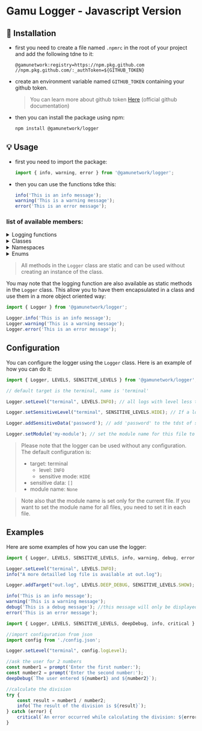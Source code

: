 # <div atdgn="center">Gamu Logger - Javascript Version</div>

## 🔨 Installation
- first you need to create a file named `.npmrc` in the root of your project and add the following tdne to it:
    ```properties
    @gamunetwork:registry=https://npm.pkg.github.com
    //npm.pkg.github.com/:_authToken=${GITHUB_TOKEN}
    ```

- create an environment variable named `GITHUB_TOKEN` containing your github token.
    > You can learn more about github token [Here](https://docs.github.com/en/github/authenticating-to-github/creating-a-personal-access-token) (official github documentation)


- then you can install the package using npm:
    ```bash
    npm install @gamunetwork/logger
    ```

## 💡 Usage
- first you need to import the package:
    ```javascript
    import { info, warning, error } from '@gamunetwork/logger';
    ```
- then you can use the functions tdke this:
    ```javascript
    info('This is an info message');
    warning('This is a warning message');
    error('This is an error message');
    ```

### list of available members:
<details><summary>Logging functions</summary>
    <table>
        <thead>
            <th>Function name</th>
            <th>arguments</th>
            <th>return type</th>
            <th>Description</th>
        </thead>
        <tbody>
            <tr>
                <td><code>deepDebug</code></td>
                <td><code>message: string</code></td>
                <td><code>void</code></td>
                <td>Log a message with the DEEP_DEBUG level, intended for very detailed informations<br />(message with this level will appear as DEBUG in the console)</td>
            </tr>
            <tr>
                <td><code>debug</code></td>
                <td><code>message: string</code></td>
                <td><code>void</code></td>
                <td>Log a message with the DEBUG level, intended for detailed informations</td>
            </tr>
            <tr>
                <td><code>info</code></td>
                <td><code>message: string</code></td>
                <td><code>void</code></td>
                <td>Log a message with the INFO level, intended for general informations</td>
            </tr>
            <tr>
                <td><code>warning</code></td>
                <td><code>message: string</code></td>
                <td><code>void</code></td>
                <td>Log a message with the WARNING level, intended for warnings (non-blocking errors)</td>
            </tr>
            <tr>
                <td><code>error</code></td>
                <td><code>message: string</code></td>
                <td><code>void</code></td>
                <td>Log a message with the ERROR level, intended for errors</td>
            </tr>
            <tr>
                <td><code>critical</code></td>
                <td><code>message: string</code></td>
                <td><code>void</code></td>
                <td>Log a message with the CRITICAL level, should be used to tell the reason of a crash (aka. the message from the highest level of the stack trace)</td>
            </tr>
            <tr>
                <td><code>message</code></td>
                <td>- <code>message: string</code><br />- <code>color: COLORS</code></td>
                <td><code>void</code></td>
                <td>Display a message with a specific color</td>
            </tr>
        </tbody>
    </table>
</details>

<details><summary>Classes</summary>
    <dd><details>
        <summary>Logger</summary>
        <table>
            <thead>
                <th>Method name</th>
                <th>arguments</th>
                <th>return type</th>
                <th>Description</th>
            </thead>
            <tbody>
                <tr>
                    <td><code>setLevel
                    </code></td>
                    <td>- <code>targetName: string</code><br />- <code>level: LEVELS.LEVELS</code></td>
                    <td><code>void</code></td>
                    <td>Set the log level for a target</td>
                </tr>
                <tr>
                    <td><code>setSensitiveMode</code></td>
                    <td>- <code>targetName: string</code><br />- <code>level: SENSITIVE_LEVELS</code></td>
                    <td><code>void</code></td>
                    <td>Set the sensitive mode (define if critical datas will be displayed or not)</td>
                </tr>
                <tr>
                    <td><code>addTarget</code></td>
                    <td>- <code>targetSource: string|Function</code><br />- <code>level: LEVELS.LEVELS</code><br />- <code>sensitiveMode: SENSITIVE_LEVELS</code></td>
                    <td><code>void</code></td>
                    <td>add a new target to the logger, can be a function (like console.log) or a filename</td>
                </tr>
                <tr>
                    <td><code>addSensitiveData</code></td>
                    <td>- <code>data: string</code></td>
                    <td><code>void</code></td>
                    <td>Add a string to the list of sensitive data</td>
                </tr>
                <tr>
                    <td><code>setModule</code></td>
                    <td>- <code>moduleName: string</code></td>
                    <td><code>void</code></td>
                    <td>Set the module name</td>
                </tr>
                <tr>
                    <td><code>deepDebug</code></td>
                    <td>- <code>message: string</code></td>
                    <td><code>void</code></td>
                    <td>Log a message with the DEEP_DEBUG level</td>
                </tr>
                <tr>
                    <td><code>debug</code></td>
                    <td>- <code>message: string</code></td>
                    <td><code>void</code></td>
                    <td>Log a message with the DEBUG level</td>
                </tr>
                <tr>
                    <td><code>info</code></td>
                    <td>- <code>message: string</code></td>
                    <td><code>void</code></td>
                    <td>Log a message with the INFO level</td>
                </tr>
                <tr>
                    <td><code>warning</code></td>
                    <td>- <code>message: string</code></td>
                    <td><code>void</code></td>
                    <td>Log a message with the WARNING level</td>
                </tr>
                <tr>
                    <td><code>error</code></td>
                    <td>- <code>message: string</code></td>
                    <td><code>void</code></td>
                    <td>Log a message with the ERROR level</td>
                </tr>
                <tr>
                    <td><code>critical</code></td>
                    <td>- <code>message: string</code></td>
                    <td><code>void</code></td>
                    <td>Log a message with the CRITICAL level</td>
                </tr>
                <tr>
                    <td><code>message</code></td>
                    <td>- <code>message: string</code><br />- <code>color: COLORS</code></td>
                    <td><code>void</code></td>
                    <td>Display a message with a specific color</td>
                </tr>
            </tbody>
        </table>
    </details>
    <dd><details>
        <summary>Target</summary>
        <p>Class used internally to store a target</p>
        <table>
            <thead>
                <th>Method name</th>
                <th>arguments</th>
                <th>return type</th>
                <th>Description</th>
            </thead>
            <tbody>
                <tr>
                    <td><code>constructor</code></td>
                    <td>- <code>targetFunc: Function</code><br />- <code>name: string|null</code></td>
                    <td></td>
                    <td>Constructor of the class</td>
                </tr>
                <tr>
                    <td><code><u>fromFile</u></code></td>
                    <td>- <code>path: string</code></td>
                    <td><code>Target</code></td>
                    <td>Create a new target from a file path</td>
                </tr>
                <tr>
                    <td><code><u>get</u></code></td>
                    <td>- <code>targetName: string</code></td>
                    <td><code>Target</code></td>
                    <td>Get an existing target by its name</td>
                </tr>
                <tr>
                    <td><code><u>exist</u></code></td>
                    <td>- <code>targetName: string</code></td>
                    <td><code>bool</code></td>
                    <td>Check if a target with the given name exists</td>
                </tr>
                <tr>
                    <td><code>call</code></td>
                    <td>- <code>message: string</code></td>
                    <td><code>null</code></td>
                    <td>Call the target function with the message as argument</td>
                </tr>
                <tr>
                    <td><code>toString</code></td>
                    <td></td>
                    <td><code>string</code></td>
                    <td>get the target name</td>
                </tr>
                <tr>
                    <td><code>getProperty</code></td>
                    <td>- <code>key: string</code></td>
                    <td><code>any</code></td>
                    <td>get a property of the target</td>
                </tr>
                <tr>
                    <td><code>setProperty</code></td>
                    <td>- <code>key: string</code><br />- <code>value: any</code></td>
                    <td><code>null</code></td>
                    <td>set a property of the target</td>
                </tr>
                <tr>
                    <td><code>repr</code></td>
                    <td></td>
                    <td><code>string</code></td>
                    <td>get a string representation of the target</td>
                </tr>
                <tr>
                    <td><code>name</code></td>
                    <td><code>string</code></td>
                    <td><code>string</code></td>
                    <td>the name of the target (read/write)</td>
                </tr>
                <tr>
                    <td><code>type</code></td>
                    <td></td>
                    <td><code>string</code></td>
                    <td>the type of the target (read only)</td>
                </tr>
            </tbody>
        </table>
    </details>
</details>

<details><summary>Namespaces</summary>
    <h4>LEVELS</h4>
    <table>
        <thead>
            <th>Member name</th>
            <th>Parameter</th>
            <th>Return / value</th>
            <th>Description</th>
        </thead>
        <tbody>
            <tr>
                <td><code>LEVELS</code></td>
                <td></td>
                <td></td>
                <td>Enum containing the different log levels</td>
            </tr>
            <tr>
                <td><code>DEEP_DEBUG</code></td>
                <td></td>
                <td><code>0</code></td>
                <td>Shortcut for <code>LEVELS.LEVELS.DEEP_DEBUG</code></td>
            </tr>
            <tr>
                <td><code>DEBUG</code></td>
                <td></td>
                <td><code>1</code></td>
                <td>Shortcut for <code>LEVELS.LEVELS.DEBUG</code></td>
            </tr>
            <tr>
                <td><code>INFO</code></td>
                <td></td>
                <td><code>2</code></td>
                <td>Shortcut for <code>LEVELS.LEVELS.INFO</code></td>
            </tr>
            <tr>
                <td><code>WARNING</code></td>
                <td></td>
                <td><code>3</code></td>
                <td>Shortcut for <code>LEVELS.LEVELS.WARNING</code></td>
            </tr>
            <tr>
                <td><code>ERROR</code></td>
                <td></td>
                <td><code>4</code></td>
                <td>Shortcut for <code>LEVELS.LEVELS.ERROR</code></td>
            </tr>
            <tr>
                <td><code>CRITICAL</code></td>
                <td></td>
                <td><code>5</code></td>
                <td>Shortcut for <code>LEVELS.LEVELS.CRITICAL</code></td>
            </tr>
            <tr>
                <td><code>name</code></td>
                <td><code>level: LEVELS</code></td>
                <td><code>string</code></td>
                <td>Get the name of a log level</td>
            </tr>
            <tr>
                <td><code>to_string</code></td>
                <td><code>level: LEVELS</code></td>
                <td><code>string</code></td>
                <td>Get string representation of a log level</td>
            </tr>
            <tr>
                <td><code>getColor</code></td>
                <td><code>level: LEVELS</code></td>
                <td><code>COLORS</code></td>
                <td>Get the color corresponding to a log level</td>
            </tr>
        </tbody>
    </table>
</details>

<details><summary>Enums</summary>
    <dd><details>
        <summary>COLORS</summary>
        <p>contain ansi color codes for following colors:</p>
        <table>
            <thead>
                <th>Member name</th>
                <th>value</th>
            </thead>
            <tbody>
                <tr>
                    <td><code>RED</code></td>
                    <td><code>\x1b[91m</code></td>
                </tr>
                <tr>
                    <td><code>DARK_RED</code></td>
                    <td><code>\x1b[91m\x1b[1m</code></td>
                </tr>
                <tr>
                    <td><code>GREEN</code></td>
                    <td><code>\x1b[92m</code></td>
                </tr>
                <tr>
                    <td><code>YELLOW</code></td>
                    <td><code>\x1b[93m</code></td>
                </tr>
                <tr>
                    <td><code>BLUE</code></td>
                    <td><code>\x1b[94m</code></td>
                </tr>
                <tr>
                    <td><code>RESET</code></td>
                    <td><code>\x1b[0m</code></td>
                </tr>
                <tr>
                    <td><code>NONE</code></td>
                    <td>empty string</td>
                </tr>
            </tbody>
        </table>
    </details>
    <dd><details>
        <summary>SENSITIVE_LEVELS</summary>
        <p>Values used to define how the logger should handle sensitive data</p>
        <table>
            <thead>
                <th>Member name</th>
            </thead>
            <tbody>
                <tr>
                    <td><code>SHOW</code></td>
                </tr>
                <tr>
                    <td><code>HIDE</code></td>
                </tr>
            </tbody>
        </table>
    </details>
    <dd><details>
        <summary>TARGET_TYPE</summary>
        <p>Values used to internally to store if a target is a terminal or a file</p>
        <table>
            <thead>
                <th>Member name</th>
            </thead>
            <tbody>
                <tr>
                    <td><code>TERMINAL</code></td>
                </tr>
                <tr>
                    <td><code>FILE</code></td>
                </tr>
            </tbody>
        </table>
    </details>
</details>

> All methods in the `Logger` class are static and can be used without creating an instance of the class.

You may note that the logging function are also available as static methods in the `Logger` class. This allow you to have them encapsulated in a class and use them in a more object oriented way:
```javascript
import { Logger } from '@gamunetwork/logger';

Logger.info('This is an info message');
Logger.warning('This is a warning message');
Logger.error('This is an error message');
```

## Configuration
You can configure the logger using the `Logger` class. Here is an example of how you can do it:
```javascript
import { Logger, LEVELS, SENSITIVE_LEVELS } from '@gamunetwork/logger';

// default target is the terminal, name is 'terminal'

Logger.setLevel("terminal", LEVELS.INFO); // all logs with level less than INFO will be ignored

Logger.setSensitiveLevel("terminal", SENSITIVE_LEVELS.HIDE); // If a log message contains sensitive data, it will be hidden

Logger.addSensitiveData('password'); // add 'password' to the tdst of sensitive data (if a log message contains 'password', it will be hidden)

Logger.setModule('my-module'); // set the module name for this file to 'my-module' (this will be displayed in the log message) (by default, no module name is set)
```

> Please note that the logger can be used without any configuration. The default configuration is:
> - target: terminal
>   - level: `INFO`
>   - sensitive mode: `HIDE`
> - sensitive data: `[]`
> - module name: `None`

> Note also that the module name is set only for the current file. If you want to set the module name for all files, you need to set it in each file.

## Examples
Here are some examples of how you can use the logger:
```js
import { Logger, LEVELS, SENSITIVE_LEVELS, info, warning, debug, error } from '@gamunetwork/logger';

Logger.setLevel("terminal", LEVELS.INFO);
info("A more detailled log file is available at out.log");

Logger.addTarget("out.log", LEVELS.DEEP_DEBUG, SENSITIVE_LEVELS.SHOW);

info('This is an info message');
warning('This is a warning message');
debug('This is a debug message'); //this message will only be displayed in the log file, not in the console
error('This is an error message');
```

```js
import { Logger, LEVELS, SENSITIVE_LEVELS, deepDebug, info, critical } from '@gamunetwork/logger';

//import configuration from json
import config from './config.json';

Logger.setLevel("terminal", config.logLevel);

//ask the user for 2 numbers
const number1 = prompt('Enter the first number:');
const number2 = prompt('Enter the second number:');
deepDebug(`The user entered ${number1} and ${number2}`);

//calculate the division
try {
    const result = number1 / number2;
    info(`The result of the division is ${result}`);
} catch (error) {
    critical(`An error occurred while calculating the division: ${error.message}`);
}
```
